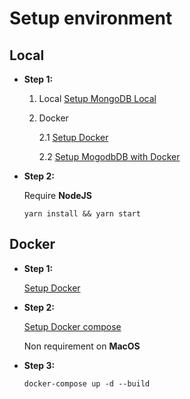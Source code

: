 # __Setup environment__

## __Local__

- __Step 1:__

    1. Local [Setup MongoDB Local](https://docs.mongodb.com/manual/installation/)

    2. Docker 

        2.1 [Setup Docker](https://docs.docker.com/get-docker/)

        2.2 [Setup MogodbDB with Docker](https://hub.docker.com/_/mongo)

- __Step 2:__

    Require __NodeJS__

    ```shell
    yarn install && yarn start
    ```

## __Docker__

- __Step 1:__

    [Setup Docker](https://docs.docker.com/get-docker/)

- __Step 2:__

    [Setup Docker compose](https://docs.docker.com/compose/install/)

    Non requirement on __MacOS__

- __Step 3:__

    ```shell
    docker-compose up -d --build
    ```
